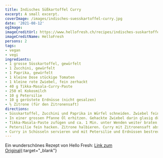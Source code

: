 ```yaml
---
title: Indisches Süßkartoffel Curry
excerpt: A small excerpt.
coverImage: /images/indisches-suesskartoffel-curry.jpg
date: '2021-08-12'
ogImage:
imageCreditUrl: https://www.hellofresh.ch/recipes/indisches-suskartoffel-curry-5c5089abc445fa73da672af3
imageCreditName: HelloFresh
persons: 2
tags:
- vegan
- vegi
ingredients:
- 1 grosse Süsskartoffel, gewürfelt
- 1 Zucchini, gewürfelt
- 1 Paprika, gewürfelt
- 1 kleine Dose stückige Tomaten
- 1 kleine rote Zwiebel, fein zerhackt
- 40 g Tikka-Masala-Curry-Paste
- 250 ml Kokosmilch
- 10 g Petersilie
- 10 g geröstete Erdnüsse (nicht gesalzen)
- ½ Zitrone (für den Zitronensaft)
directions:
- Süsskartoffel, Zucchini und Paprika in Würfel schneiden. Zwiebel fein hacken.
- In einer grossen Pfanne Öl erhitzen. Gehackte Zwiebel darin glasig dünsten. Süsskartoffel zugeben und 2-3 Minuten anbraten. Dann die Zucchini und Paprika zufügen und 2-3 Min. weiter braten.
- Tikka-Masala-Paste zufügen und ca. 1 Min. unter Wenden weiter braten. Mit stückigen Tomaten und Kokosmilch ablöschen und 10 – 15 Min. abgedeckt einköcheln lassen. Mit Salz und einer Prise Zucker abschmecken.
- Petersilie fein hacken. Zitrone halbieren. Curry mit Zitronensaft abschmecken.
- Curry in Schüsseln servieren und mit Petersilie und Erdnüssen bestreuen.
---
```

Ein wunderschönes Rezept von Hello Fresh: [Link zum Original](https://www.hellofresh.ch/recipes/indisches-suskartoffel-curry-5c5089abc445fa73da672af3){:target="_blank"}